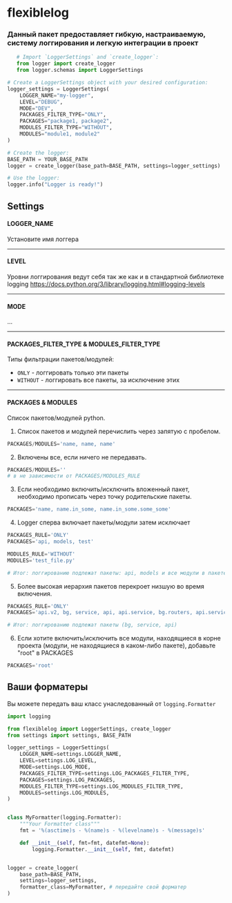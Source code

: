 # flexiblelog

### Данный пакет предоставляет гибкую, настраиваемую, систему логгирования и легкую интеграции в проект 
 

```python
   # Import `LoggerSettings` and `create_logger`:
   from logger import create_logger
   from logger.schemas import LoggerSettings
  ```


```python
# Create a LoggerSettings object with your desired configuration:
logger_settings = LoggerSettings(
    LOGGER_NAME="my-logger",
    LEVEL="DEBUG",
    MODE="DEV",
    PACKAGES_FILTER_TYPE="ONLY",
    PACKAGES="package1, package2",
    MODULES_FILTER_TYPE="WITHOUT",
    MODULES="module1, module2"
)
```


```python
# Create the logger:
BASE_PATH = YOUR_BASE_PATH
logger = create_logger(base_path=BASE_PATH, settings=logger_settings)
```



```python
# Use the logger:
logger.info("Logger is ready!")
```

## Settings

#### LOGGER_NAME
Установите имя логгера

---

#### LEVEL
Уровни логгирования ведут себя так же как и в стандартной библиотеке logging
https://docs.python.org/3/library/logging.html#logging-levels

---

#### MODE
...

---

#### PACKAGES_FILTER_TYPE & MODULES_FILTER_TYPE
Типы фильтрации пакетов/модулей:
- `ONLY` - логгировать только эти пакеты 
- `WITHOUT` - логгировать все пакеты, за исключение этих

---

#### PACKAGES & MODULES
Список пакетов/модулей python.

1. Список пакетов и модулей перечислить через запятую с пробелом.
```python
PACKAGES/MODULES='name, name, name'
```

2. Включены все, если ничего не передавать. 
```python
PACKAGES/MODULES='' 
# в не зависимости от PACKAGES/MODULES_RULE
```

3. Если необходимо включить/исключить вложенный пакет,
необходимо прописать через точку родительские пакеты.

```python
PACKAGES='name, name.in_some, name.in_some.some_some'
```


4. Logger сперва включает пакеты/модули затем исключает
```python
PACKAGES_RULE='ONLY'
PACKAGES='api, models, test'

MODULES_RULE='WITHOUT'
MODULES='test_file.py'

# Итог: логгированию подлежат пакеты: api, models и все модули в пакете test кроме test_file.py
```


5. Более высокая иерархия пакетов перекроет низшую во время включения.
```python
PACKAGES_RULE='ONLY'
PACKAGES='api.v2, bg, service, api, api.service, bg.routers, api.service.v1'

# Итог: логгированию подлежат пакеты (bg, service, api)
```



6. Если хотите включить/исключить все модули, находящиеся в корне проекта
(модули, не находящиеся в каком-либо пакете), добавьте "root"
в PACKAGES
```python
PACKAGES='root'
```

## Ваши форматеры 
Вы можете передать ваш класс унаследованный от `logging.Formatter`
```python
import logging

from flexiblelog import LoggerSettings, create_logger
from settings import settings, BASE_PATH

logger_settings = LoggerSettings(
    LOGGER_NAME=settings.LOGGER_NAME,
    LEVEL=settings.LOG_LEVEL,
    MODE=settings.LOG_MODE,
    PACKAGES_FILTER_TYPE=settings.LOG_PACKAGES_FILTER_TYPE,
    PACKAGES=settings.LOG_PACKAGES,
    MODULES_FILTER_TYPE=settings.LOG_MODULES_FILTER_TYPE,
    MODULES=settings.LOG_MODULES,
)


class MyFormatter(logging.Formatter):
    """Your Formatter class"""
    fmt = '%(asctime)s - %(name)s - %(levelname)s - %(message)s'

    def __init__(self, fmt=fmt, datefmt=None):
        logging.Formatter.__init__(self, fmt, datefmt)


logger = create_logger(
    base_path=BASE_PATH, 
    settings=logger_settings, 
    formatter_class=MyFormatter, # передайте свой форматер 
)
```